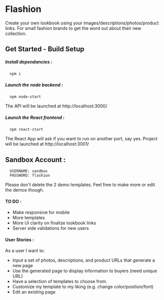 # Flashion
Create your own lookbook using your images/descriptions/photos/product links. For small fashion brands to get the word out about their new collection.

## Get Started - Build Setup
##### Install dependancies :
```shell
  npm i
```

##### Launch the node backend :
```shell
  npm node-start
```

The API will be launched at http://localhost:3000/

##### Launch the React frontend :
```shell
  npm react-start
```

The React App will ask if you want to run on another port, say yes. Project will be launched at http://localhost:3001/

## Sandbox Account :
```
  USERNAME: sandbox
  PASSWORD: flashion
```
Please don't delete the 2 demo templates. Feel free to make more or edit the demos though.


#### TO DO :
* Make responsive for mobile
* More templates
* More UI clarity on finalize lookbook links
* Server side validations for new users

#### User Stories : 

As a user I want to:

- Input a set of photos, descriptions, and product URLs that generate a new page
- Use the generated page to display information to buyers (need unique URL)
- Have a selection of templates to choose from.
- Customize my template to my liking (e.g. change color/position/font)
- Edit an existing page
